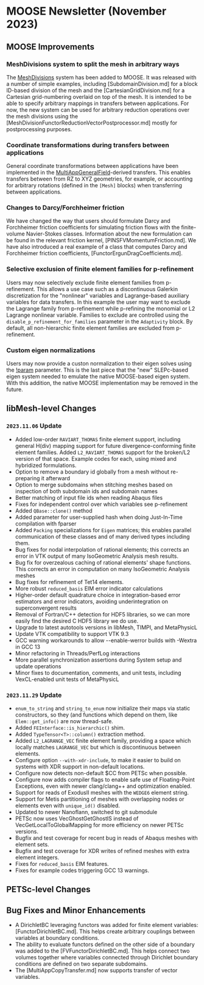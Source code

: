 # MOOSE Newsletter (November 2023)

## MOOSE Improvements

### MeshDivisions system to split the mesh in arbitrary ways

The [MeshDivisions](syntax/MeshDivisions/index.md) system has been added to MOOSE.
It was released with a number of simple examples, including [SubdomainDivision.md] for a block ID-based
division of the mesh and the [CartesianGridDivision.md] for a Cartesian grid-numbering overlaid on top
of the mesh.
It is intended to be able to specify arbitrary mappings in transfers between applications.
For now, the new system can be used for arbitrary reduction operations over the mesh divisions using the
[MeshDivisionFunctorReductionVectorPostprocessor.md] mostly for postprocessing purposes.

### Coordinate transformations during transfers between applications

General coordinate transformations between applications have been implemented in the
[MultiAppGeneralField](MultiAppGeneralFieldTransfer.md)-derived transfers. This enables transfers between
from RZ to XYZ geometries, for example, or accounting for arbitrary rotations (defined in the `[Mesh]` blocks)
when transferring between applications.

### Changes to Darcy/Forchheimer friction

We have changed the way that users should formulate Darcy and Forchheimer
friction coefficients for simulating friction flows with the finite-volume
Navier-Stokes classes. Information about the new formulation can be found in the
relevant friction kernel, [PINSFVMomentumFriction.md]. We have also introduced a
real example of a class that computes Darcy and Forchheimer friction
coefficients, [FunctorErgunDragCoefficients.md].

### Selective exclusion of finite element families for p-refinement

Users may now selectively exclude finite element families from
p-refinement. This allows a use case such as a discontinuous Galerkin
discretization for the "nonlinear" variables and Lagrange-based auxiliary
variables for data transfers. In this example the user may want to exclude the
Lagrange family from p-refinement while p-refining the monomial or L2 Lagrange
nonlinear variable. Families to exclude are controlled using the
`disable_p_refinement_for_families` parameter in the `Adaptivity` block. By
default, all non-hierarchic finite element families are excluded from
p-refinement.

### Custom eigen normalizations

Users may now provide a custon normalization to their eigen solves using the
[!param](/Problem/EigenProblem/bx_norm) parameter. This is the last piece that
the "new" SLEPc-based eigen system needed to emulate the native MOOSE-based
eigen system. With this addition, the native MOOSE implementation may be removed
in the future.

## libMesh-level Changes

### `2023.11.06` Update

- Added low-order `RAVIART_THOMAS` finite element support, including
  general H(div) mapping support for future divergence-conforming
  finite element families.  Added `L2_RAVIART_THOMAS` support for the
  broken/L2 version of that space.  Example codes for each, using mixed
  and hybridized formulations.
- Option to remove a boundary id globally from a mesh without
  re-preparing it afterward
- Option to merge subdomains when stitching meshes based on inspection
  of both subdomain ids and subdomain names
- Better matching of input file ids when reading Abaqus files
- Fixes for independent control over which variables see p-refinement
- Added `QBase::clone()` method
- Added parameter for user-supplied hash when doing Just-In-Time
  compilation with fparser
- Added `Packing` specializations for `Eigen` matrices; this enables
  parallel communication of these classes and of many derived types
  including them.
- Bug fixes for nodal interpolation of rational elements; this
  corrects an error in VTK output of many IsoGeometric Analysis mesh
  results.
- Bug fix for overzealous caching of rational elements' shape
  functions.  This corrects an error in computation on many
  IsoGeometric Analysis meshes
- Bug fixes for refinement of Tet14 elements.
- More robust `reduced_basis` EIM error indicator calculations
- Higher-order default quadrature choice in integration-based error
  estimators and error indicators, avoiding underintegration on
  superconvergent results
- Removal of Fortran/C++ detection for HDF5 libraries, so we can more
  easily find the desired C HDF5 library we do use.
- Upgrade to latest autotools versions in libMesh, TIMPI, and
  MetaPhysicL
- Update VTK compatibility to support VTK 9.3
- GCC warning workarounds to allow --enable-werror builds with -Wextra
  in GCC 13
- Minor refactoring in Threads/PerfLog interactions
- More parallel synchronization assertions during System setup and
  update operations
- Minor fixes to documentation, comments, and unit tests, including
  VexCL-enabled unit tests of MetaPhysicL

### `2023.11.29` Update

- `enum_to_string` and `string_to_enum` now initialize their maps via
  static constructors, so they (and functions which depend on them,
  like `Elem::get_info()` are now thread-safe.
- Added `FEInterface::is_hierarchic()` shim.
- Added `TypeTensor<T>::column()` extraction method.
- Added `L2_LAGRANGE_VEC` finite element family, providing a space
  which locally matches `LAGRANGE_VEC` but which is discontinuous
  between elements.
- Configure option `--with-xdr-include`, to make it easier to build
  on systems with XDR support in non-default locations.
- Configure now detects non-default $CC from PETSc when possible.
- Configure now adds compiler flags to enable safe use of
  Floating-Point Exceptions, even with newer clang/clang++ and
  optimization enabled.
- Support for reads of ExodusII meshes with the `WEDGE6` element string.
- Support for Metis partitioning of meshes with overlapping nodes or
  elements even with `unique_id()` disabled.
- Updated to newer Nanoflann, switched to git submodule
- PETSc now uses VecGhostGetGhostIS instead of
  VecGetLocalToGlobalMapping for more efficiency on newer PETSc
  versions.
- Bugfix and test coverage for recent bug in reads of Abaqus meshes
  with element sets.
- Bugfix and test coverage for XDR writes of refined meshes with extra
  element integers.
- Fixes for `reduced_basis` EIM features.
- Fixes for example codes triggering GCC 13 warnings.

## PETSc-level Changes

## Bug Fixes and Minor Enhancements

- A DirichletBC leveraging functors was added for finite element variables: [FunctorDirichletBC.md].
  This helps create arbitrary couplings between variables at boundary conditions.
- The ability to evaluate functors defined on the other side of a boundary was added to the
  [FVFunctorDirichletBC.md]. This helps connect two volumes together where variables connected
  through Dirichlet boundary conditions are defined on two separate subdomains.
- The [MultiAppCopyTransfer.md] now supports transfer of vector variables.
